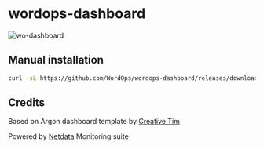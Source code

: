 # wordops-dashboard

![wo-dashboard](https://raw.githubusercontent.com/WordOps/wordops-dashboard/master/assets/img/wo-dashboard.png)

## Manual installation

```bash
curl -sL https://github.com/WordOps/wordops-dashboard/releases/download/v1.0/wo-dashboard.tar.gz | /bin/tar zxf - -C /var/www/22222/htdocs
```

## Credits

Based on Argon dashboard template by [Creative Tim](https://www.creative-tim.com)

Powered by [Netdata](https://github.com/netdata/netdata) Monitoring suite
